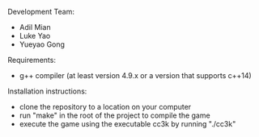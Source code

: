 Development Team:
- Adil Mian
- Luke Yao
- Yueyao Gong

Requirements:
- g++ compiler (at least version 4.9.x or a version that supports c++14)

Installation instructions:
- clone the repository to a location on your computer
- run "make" in the root of the project to compile the game
- execute the game using the executable cc3k by running "./cc3k"



